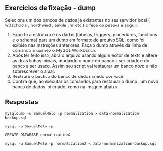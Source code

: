 ## Exercícios de fixação - dump

Selecione um dos bancos de dados já existentes no seu servidor local ( w3schools , northwind , sakila , hr etc.) e faça os passos a seguir:

1. Exporte a estrutura e os dados (tabelas, triggers, procedures, functions e o schema) para um dump em formato de arquivo SQL, como foi exibido nas instruções anteriores. Faça o dump através da linha de comando e usando o MySQL Workbench.
2. Após ter feito isso, abra o arquivo usando algum editor de texto e altere as duas linhas iniciais, mudando o nome do banco a ser criado e do banco a ser usado. Assim seu script vai restaurar um banco novo e não sobrescrever o atual.
3. Restaure o backup do banco de dados criado por você.
4. Confira que, ao executar os comandos para restaurar o dump , um novo banco de dados foi criado, como na imagem abaixo.


## Respostas

```
mysqldump -u SamuelMelo -p normalization > data-normalization-backup.sql

mysql -u SamuelMelo -p

CREATE DATABASE normalization2

mysql -u SamuelMelo -p normalization2 < data-normalization-backup.sql
```

